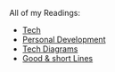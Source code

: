 All of my Readings:

* [Tech](Tech.md)
* [Personal Development](PersonalDevelopment.md)
* [Tech Diagrams](Diagrams.md)
* [Good & short Lines](Quotes.md)
